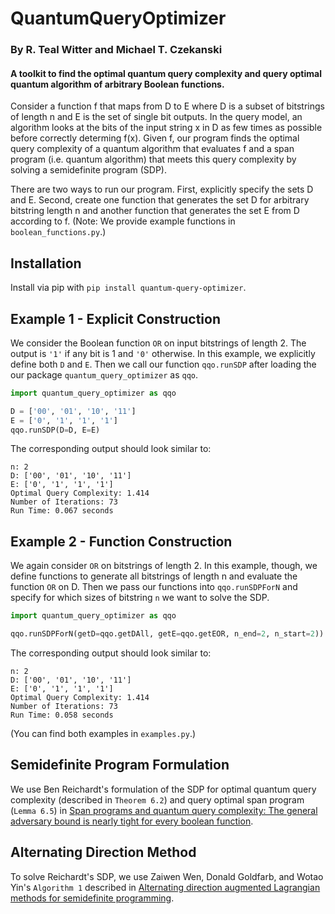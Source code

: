 # QuantumQueryOptimizer
### By R. Teal Witter and Michael T. Czekanski
#### A toolkit to find the optimal quantum query complexity and query optimal quantum algorithm of arbitrary Boolean functions.

Consider a function f that maps from D to E where D is a subset of bitstrings
of length n and E is the set of single bit outputs.
In the query model, an algorithm looks at the bits of the input string x in D
as few times as possible before correctly determing f(x).
Given f, our program finds the optimal query complexity of a quantum algorithm
that evaluates f and a span program (i.e. quantum algorithm) that meets
this query complexity by solving a semidefinite program (SDP).

There are two ways to run our program.
First, explicitly specify the sets D and E.
Second, create one function that generates the set D for arbitrary bitstring length n
and another function that generates the set E from D according to f.
(Note: We provide example functions in `boolean_functions.py`.)

## Installation
Install via pip with `pip install quantum-query-optimizer`.

## Example 1 - Explicit Construction
We consider the Boolean function `OR` on input bitstrings of length 2.
The output is `'1'` if any bit is 1 and `'0'` otherwise.
In this example, we explicitly define both `D` and `E`.
Then we call our function `qqo.runSDP` after loading the 
our package `quantum_query_optimizer` as `qqo`.

```python
import quantum_query_optimizer as qqo

D = ['00', '01', '10', '11']
E = ['0', '1', '1', '1']
qqo.runSDP(D=D, E=E)
```
The corresponding output should look similar to:
```
n: 2
D: ['00', '01', '10', '11']
E: ['0', '1', '1', '1']
Optimal Query Complexity: 1.414
Number of Iterations: 73
Run Time: 0.067 seconds
```

## Example 2 - Function Construction
We again consider `OR` on bitstrings of length 2.
In this example, though, we define functions to generate
all bitstrings of length n and evaluate the function `OR` on D.
Then we pass our functions into `qqo.runSDPForN` and specify
for which sizes of bitstring `n` we want to solve the SDP. 
```python
import quantum_query_optimizer as qqo

qqo.runSDPForN(getD=qqo.getDAll, getE=qqo.getEOR, n_end=2, n_start=2))
```
The corresponding output should look similar to:
```
n: 2
D: ['00', '01', '10', '11']
E: ['0', '1', '1', '1']
Optimal Query Complexity: 1.414
Number of Iterations: 73
Run Time: 0.058 seconds
```

(You can find both examples in `examples.py`.)

## Semidefinite Program Formulation
We use Ben Reichardt's formulation of the SDP for
optimal quantum query complexity (described in `Theorem 6.2`) 
and query optimal span program (`Lemma 6.5`) in
[Span programs and quantum query complexity:
The general adversary bound is nearly tight for every boolean function](https://arxiv.org/pdf/0904.2759.pdf).

## Alternating Direction Method
To solve Reichardt's SDP,
we use Zaiwen Wen, Donald Goldfarb, and Wotao Yin's
`Algorithm 1` described in
[Alternating direction augmented Lagrangian methods for semidefinite programming](http://mpc.zib.de/index.php/MPC/article/viewFile/40/20).
